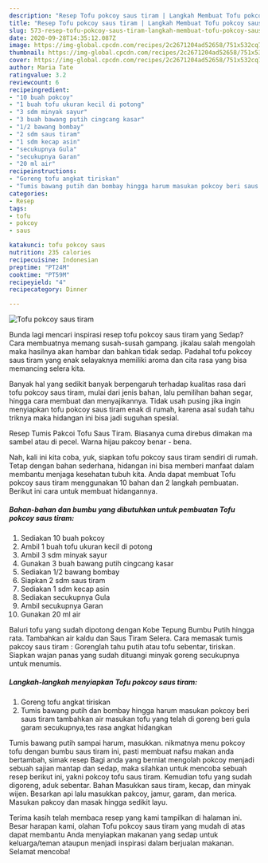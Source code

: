 ```yaml
---
description: "Resep Tofu pokcoy saus tiram | Langkah Membuat Tofu pokcoy saus tiram Yang Enak Dan Lezat"
title: "Resep Tofu pokcoy saus tiram | Langkah Membuat Tofu pokcoy saus tiram Yang Enak Dan Lezat"
slug: 573-resep-tofu-pokcoy-saus-tiram-langkah-membuat-tofu-pokcoy-saus-tiram-yang-enak-dan-lezat
date: 2020-09-28T14:35:12.087Z
image: https://img-global.cpcdn.com/recipes/2c2671204ad52658/751x532cq70/tofu-pokcoy-saus-tiram-foto-resep-utama.jpg
thumbnail: https://img-global.cpcdn.com/recipes/2c2671204ad52658/751x532cq70/tofu-pokcoy-saus-tiram-foto-resep-utama.jpg
cover: https://img-global.cpcdn.com/recipes/2c2671204ad52658/751x532cq70/tofu-pokcoy-saus-tiram-foto-resep-utama.jpg
author: Maria Tate
ratingvalue: 3.2
reviewcount: 6
recipeingredient:
- "10 buah pokcoy"
- "1 buah tofu ukuran kecil di potong"
- "3 sdm minyak sayur"
- "3 buah bawang putih cingcang kasar"
- "1/2 bawang bombay"
- "2 sdm saus tiram"
- "1 sdm kecap asin"
- "secukupnya Gula"
- "secukupnya Garan"
- "20 ml air"
recipeinstructions:
- "Goreng tofu angkat tiriskan"
- "Tumis bawang putih dan bombay hingga harum masukan pokcoy beri saus tiram tambahkan air masukan tofu yang telah di goreng beri gula garam secukupnya,tes rasa angkat hidangkan"
categories:
- Resep
tags:
- tofu
- pokcoy
- saus

katakunci: tofu pokcoy saus 
nutrition: 235 calories
recipecuisine: Indonesian
preptime: "PT24M"
cooktime: "PT59M"
recipeyield: "4"
recipecategory: Dinner

---
```



![Tofu pokcoy saus tiram](https://img-global.cpcdn.com/recipes/2c2671204ad52658/751x532cq70/tofu-pokcoy-saus-tiram-foto-resep-utama.jpg)

Bunda lagi mencari inspirasi resep tofu pokcoy saus tiram yang Sedap? Cara membuatnya memang susah-susah gampang. jikalau salah mengolah maka hasilnya akan hambar dan bahkan tidak sedap. Padahal tofu pokcoy saus tiram yang enak selayaknya memiliki aroma dan cita rasa yang bisa memancing selera kita.

Banyak hal yang sedikit banyak berpengaruh terhadap kualitas rasa dari tofu pokcoy saus tiram, mulai dari jenis bahan, lalu pemilihan bahan segar, hingga cara membuat dan menyajikannya. Tidak usah pusing jika ingin menyiapkan tofu pokcoy saus tiram enak di rumah, karena asal sudah tahu triknya maka hidangan ini bisa jadi suguhan spesial.

Resep Tumis Pakcoi Tofu Saus Tiram. Biasanya cuma direbus dimakan ma sambel atau di pecel. Warna hijau pakcoy benar - bena.


Nah, kali ini kita coba, yuk, siapkan tofu pokcoy saus tiram sendiri di rumah. Tetap dengan bahan sederhana, hidangan ini bisa memberi manfaat dalam membantu menjaga kesehatan tubuh kita. Anda dapat membuat Tofu pokcoy saus tiram menggunakan 10 bahan dan 2 langkah pembuatan. Berikut ini cara untuk membuat hidangannya.

<!--inarticleads1-->

##### Bahan-bahan dan bumbu yang dibutuhkan untuk pembuatan Tofu pokcoy saus tiram:

1. Sediakan 10 buah pokcoy
1. Ambil 1 buah tofu ukuran kecil di potong
1. Ambil 3 sdm minyak sayur
1. Gunakan 3 buah bawang putih cingcang kasar
1. Sediakan 1/2 bawang bombay
1. Siapkan 2 sdm saus tiram
1. Sediakan 1 sdm kecap asin
1. Sediakan secukupnya Gula
1. Ambil secukupnya Garan
1. Gunakan 20 ml air


Baluri tofu yang sudah dipotong dengan Kobe Tepung Bumbu Putih hingga rata. Tambahkan air kaldu dan Saus Tiram Selera. Cara memasak tumis pakcoy saus tiram : Gorenglah tahu putih atau tofu sebentar, tiriskan. Siapkan wajan panas yang sudah dituangi minyak goreng secukupnya untuk menumis. 

<!--inarticleads2-->

##### Langkah-langkah menyiapkan Tofu pokcoy saus tiram:

1. Goreng tofu angkat tiriskan
1. Tumis bawang putih dan bombay hingga harum masukan pokcoy beri saus tiram tambahkan air masukan tofu yang telah di goreng beri gula garam secukupnya,tes rasa angkat hidangkan


Tumis bawang putih sampai harum, masukkan. nikmatnya menu pokcoy tofu dengan bumbu saus tiram ini, pasti membuat nafsu makan anda bertambah, simak resep Bagi anda yang berniat mengolah pokcoy menjadi sebuah sajian mantap dan sedap, maka silahkan untuk mencoba sebuah resep berikut ini, yakni pokcoy tofu saus tiram. Kemudian tofu yang sudah digoreng, aduk sebentar. Bahan Masukkan saus tiram, kecap, dan minyak wijen. Besarkan api lalu masukkan pakcoy, jamur, garam, dan merica. Masukan pakcoy dan masak hingga sedikit layu. 

Terima kasih telah membaca resep yang kami tampilkan di halaman ini. Besar harapan kami, olahan Tofu pokcoy saus tiram yang mudah di atas dapat membantu Anda menyiapkan makanan yang sedap untuk keluarga/teman ataupun menjadi inspirasi dalam berjualan makanan. Selamat mencoba!
